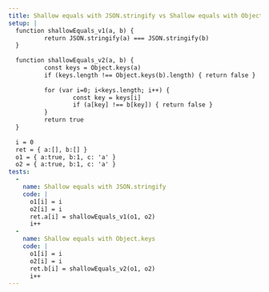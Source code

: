 ```yaml
---
title: Shallow equals with JSON.stringify vs Shallow equals with Object.keys
setup: |
  function shallowEquals_v1(a, b) {
          return JSON.stringify(a) === JSON.stringify(b)
  }
  
  function shallowEquals_v2(a, b) {
          const keys = Object.keys(a)
          if (keys.length !== Object.keys(b).length) { return false }
  
          for (var i=0; i<keys.length; i++) {
                  const key = keys[i]
                  if (a[key] !== b[key]) { return false }
          }
          return true
  }
  
  i = 0
  ret = { a:[], b:[] }
  o1 = { a:true, b:1, c: 'a' }
  o2 = { a:true, b:1, c: 'a' }
tests:
  -
    name: Shallow equals with JSON.stringify
    code: |
      o1[i] = i
      o2[i] = i
      ret.a[i] = shallowEquals_v1(o1, o2)
      i++
  -
    name: Shallow equals with Object.keys
    code: |
      o1[i] = i
      o2[i] = i
      ret.b[i] = shallowEquals_v2(o1, o2)
      i++
---
```



